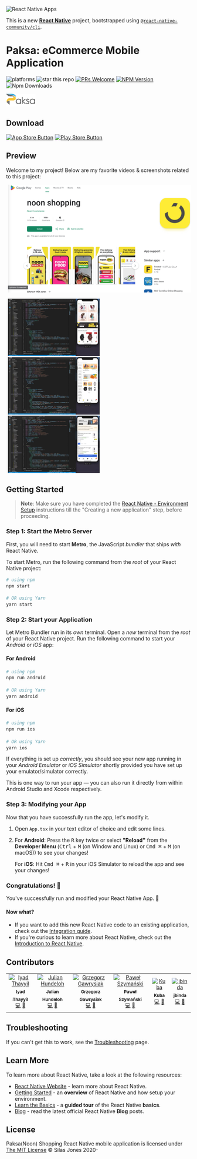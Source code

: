![React Native Apps](http://i.imgur.com/MmGT6cn.png "React Native Apps")

This is a new [**React Native**](https://reactnative.dev) project, bootstrapped using [`@react-native-community/cli`](https://github.com/react-native-community/cli).

# Paksa: eCommerce Mobile Application

![platforms](https://img.shields.io/badge/platforms-Android%20%7C%20iOS-brightgreen.svg?style=flat-square&colorB=191A17)
![star this repo](https://img.shields.io/github/stars/react-native-webview/react-native-webview?style=flat-square)
[![PRs Welcome](https://img.shields.io/badge/PRs-welcome-brightgreen.svg?style=flat-square)](http://makeapullrequest.com)
[![NPM Version](https://img.shields.io/npm/v/react-native-webview.svg?style=flat-square)](https://www.npmjs.com/package/react-native-webview)
![Npm Downloads](https://img.shields.io/npm/dm/react-native-webview.svg)

<img src="https://github.com/reactnative1126/Paksa_eCommerce_ReactNative/blob/master/src/assets/images/logo-dark.png" width="80">

## Download

[![App Store Button](http://imgur.com/y8PTxr9.png "App Store Button")](https://apps.apple.com/us/app/noon-shopping-food-grocery/id1269038866)
[![Play Store Button](http://imgur.com/utWa1co.png "Play Store Button")](https://play.google.com/store/apps/details?id=com.noon.buyerapp&hl=en_US)

## Preview

Welcome to my project! Below are my favorite videos & screenshots related to this project:

<a href="https://vimeo.com/958086517">
   <img src="https://github.com/reactnative1126/Paksa_eCommerce_ReactNative/blob/master/src/assets/screens/2.png" width="500" alt="Screen 3" hspace="5">
</a>

<img src="https://github.com/reactnative1126/Paksa_eCommerce_ReactNative/blob/master/src/assets/screens/3.png" width="250" alt="Screen 1" hspace="5"> <img src="https://github.com/reactnative1126/Paksa_eCommerce_ReactNative/blob/master/src/assets/screens/4.png" width="250" alt="Screen 5" hspace="5"> <img src="https://github.com/reactnative1126/Paksa_eCommerce_ReactNative/blob/master/src/assets/screens/6.png" width="250" alt="Screen 4" hspace="5">

## Getting Started

>**Note**: Make sure you have completed the [React Native - Environment Setup](https://reactnative.dev/docs/environment-setup) instructions till the "Creating a new application" step, before proceeding.

### Step 1: Start the Metro Server

First, you will need to start **Metro**, the JavaScript _bundler_ that ships _with_ React Native.

To start Metro, run the following command from the _root_ of your React Native project:

```bash
# using npm
npm start

# OR using Yarn
yarn start
```

### Step 2: Start your Application

Let Metro Bundler run in its _own_ terminal. Open a _new_ terminal from the _root_ of your React Native project. Run the following command to start your _Android_ or _iOS_ app:

#### For Android

```bash
# using npm
npm run android

# OR using Yarn
yarn android
```

#### For iOS

```bash
# using npm
npm run ios

# OR using Yarn
yarn ios
```

If everything is set up _correctly_, you should see your new app running in your _Android Emulator_ or _iOS Simulator_ shortly provided you have set up your emulator/simulator correctly.

This is one way to run your app — you can also run it directly from within Android Studio and Xcode respectively.

### Step 3: Modifying your App

Now that you have successfully run the app, let's modify it.

1. Open `App.tsx` in your text editor of choice and edit some lines.
2. For **Android**: Press the <kbd>R</kbd> key twice or select **"Reload"** from the **Developer Menu** (<kbd>Ctrl</kbd> + <kbd>M</kbd> (on Window and Linux) or <kbd>Cmd ⌘</kbd> + <kbd>M</kbd> (on macOS)) to see your changes!

   For **iOS**: Hit <kbd>Cmd ⌘</kbd> + <kbd>R</kbd> in your iOS Simulator to reload the app and see your changes!

### Congratulations! :tada:

You've successfully run and modified your React Native App. :partying_face:

#### Now what?

- If you want to add this new React Native code to an existing application, check out the [Integration guide](https://reactnative.dev/docs/integration-with-existing-apps).
- If you're curious to learn more about React Native, check out the [Introduction to React Native](https://reactnative.dev/docs/getting-started).

## Contributors

<table>
  <tr>
    <td align="center"><a href="https://github.com/iyadthayyil"><img src="https://avatars2.githubusercontent.com/u/11161020?v=4" width="100px;" alt="Iyad Thayyil"/><br /><sub><b>Iyad Thayyil</b></sub></a><br /><a href="https://github.com/callstack/react-native-paper/commits?author=iyadthayyil" title="Code">💻</a> <a href="https://github.com/callstack/react-native-paper/commits?author=iyadthayyil" title="Documentation">📖</a></td>
    <td align="center"><a href="http://hundeloh-consulting.ch/"><img src="https://avatars1.githubusercontent.com/u/5358638?v=4" width="100px;" alt="Julian Hundeloh"/><br /><sub><b>Julian Hundeloh</b></sub></a><br /><a href="https://github.com/callstack/react-native-paper/commits?author=jaulz" title="Code">💻</a> <a href="https://github.com/callstack/react-native-paper/commits?author=jaulz" title="Documentation">📖</a></td>
    <td align="center"><a href="https://www.linkedin.com/in/grzegorzgawrysiak/"><img src="https://avatars3.githubusercontent.com/u/7827311?v=4" width="100px;" alt="Grzegorz Gawrysiak"/><br /><sub><b>Grzegorz Gawrysiak</b></sub></a><br /><a href="https://github.com/callstack/react-native-paper/commits?author=gawrysiak" title="Code">💻</a> <a href="https://github.com/callstack/react-native-paper/commits?author=gawrysiak" title="Documentation">📖</a></td>
    <td align="center"><a href="https://twitter.com/_panpawel"><img src="https://avatars3.githubusercontent.com/u/3886886?v=4" width="100px;" alt="Paweł Szymański"/><br /><sub><b>Paweł Szymański</b></sub></a><br /><a href="https://github.com/callstack/react-native-paper/commits?author=pan-pawel" title="Code">💻</a> <a href="https://github.com/callstack/react-native-paper/commits?author=pan-pawel" title="Documentation">📖</a></td>
    <td align="center"><a href="https://github.com/jayu"><img src="https://avatars1.githubusercontent.com/u/11561585?v=4" width="100px;" alt="Kuba"/><br /><sub><b>Kuba</b></sub></a><br /><a href="https://github.com/callstack/react-native-paper/commits?author=jayu" title="Code">💻</a> <a href="#ideas-jayu" title="Ideas, Planning, & Feedback">🤔</a></td>
    <td align="center"><a href="https://github.com/jbinda"><img src="https://avatars2.githubusercontent.com/u/21242757?v=4" width="100px;" alt="jbinda"/><br /><sub><b>jbinda</b></sub></a><br /><a href="https://github.com/callstack/react-native-paper/commits?author=jbinda" title="Code">💻</a> <a href="#ideas-jbinda" title="Ideas, Planning, & Feedback">🤔</a></td>
  </tr>
</table>

## Troubleshooting

If you can't get this to work, see the [Troubleshooting](https://reactnative.dev/docs/troubleshooting) page.

## Learn More

To learn more about React Native, take a look at the following resources:

- [React Native Website](https://reactnative.dev) - learn more about React Native.
- [Getting Started](https://reactnative.dev/docs/environment-setup) - an **overview** of React Native and how setup your environment.
- [Learn the Basics](https://reactnative.dev/docs/getting-started) - a **guided tour** of the React Native **basics**.
- [Blog](https://reactnative.dev/blog) - read the latest official React Native **Blog** posts.

## License

Paksa(Noon) Shopping React Native mobile application is licensed under [The MIT License](LICENSE) © Silas Jones 2020-
